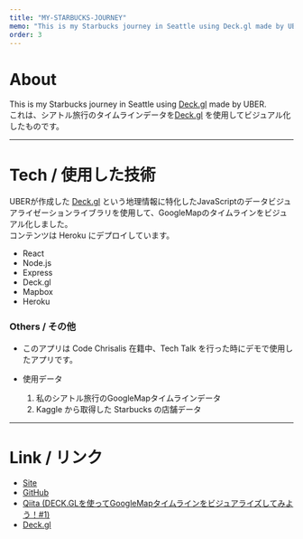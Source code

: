 ```yaml
---
title: "MY-STARBUCKS-JOURNEY"
memo: "This is my Starbucks journey in Seattle using Deck.gl made by UBER."
order: 3
---
```


# About
This is my Starbucks journey in Seattle using [Deck.gl](https://github.com/uber/deck.gl) made by UBER.  
これは、シアトル旅行のタイムラインデータを[Deck.gl](https://github.com/uber/deck.gl) を使用してビジュアル化したものです。

***

# Tech / 使用した技術
UBERが作成した [Deck.gl](https://github.com/uber/deck.gl) という地理情報に特化したJavaScriptのデータビジュアライゼーションライブラリを使用して、GoogleMapのタイムラインをビジュアル化しました。  
コンテンツは Heroku にデプロイしています。

- React
- Node.js
- Express
- Deck.gl
- Mapbox
- Heroku

### Others / その他
- このアプリは Code Chrisalis 在籍中、Tech Talk を行った時にデモで使用したアプリです。

- 使用データ
  1. 私のシアトル旅行のGoogleMapタイムラインデータ
  2. Kaggle から取得した Starbucks の店舗データ


***

# Link / リンク
- [Site](https://my-deckgl.herokuapp.com/)
- [GitHub](https://github.com/nouvelle/starbucks-journey)
- [Qiita (DECK.GLを使ってGoogleMapタイムラインをビジュアライズしてみよう！#1)](https://qiita.com/koeri3/items/8dc468ad9f910bdf244b)
- [Deck.gl](https://github.com/uber/deck.gl)